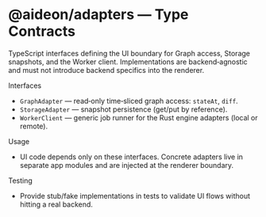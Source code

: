 # @aideon/adapters — Type Contracts

TypeScript interfaces defining the UI boundary for Graph access, Storage
snapshots, and the Worker client. Implementations are backend‑agnostic and must
not introduce backend specifics into the renderer.

Interfaces

- `GraphAdapter` — read‑only time‑sliced graph access: `stateAt`, `diff`.
- `StorageAdapter` — snapshot persistence (get/put by reference).
- `WorkerClient` — generic job runner for the Rust engine adapters (local or remote).

Usage

- UI code depends only on these interfaces. Concrete adapters live in separate
  app modules and are injected at the renderer boundary.

Testing

- Provide stub/fake implementations in tests to validate UI flows without
  hitting a real backend.
